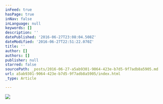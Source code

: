 ```yaml
---
inFeed: true
hasPage: true
inNav: false
inLanguage: null
keywords: []
description: ''
datePublished: '2016-06-27T23:08:04.508Z'
dateModified: '2016-06-27T22:51:22.070Z'
title: ''
author: []
authors: []
publisher: null
starred: false
sourcePath: _posts/2016-06-27-a5ab9301-9064-423e-b7d5-9f7adb8a5905.md
url: a5ab9301-9064-423e-b7d5-9f7adb8a5905/index.html
_type: Article

---
```

![](https://the-grid-user-content.s3-us-west-2.amazonaws.com/c2bd558f-81d7-44cd-b860-2337c4309243.jpg)
